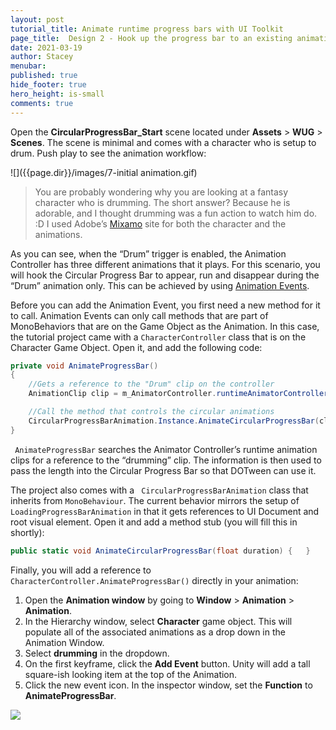 ```yaml
---
layout: post
tutorial_title: Animate runtime progress bars with UI Toolkit
page_title:  Design 2 - Hook up the progress bar to an existing animation
date: 2021-03-19
author: Stacey
menubar: 
published: true
hide_footer: true
hero_height: is-small
comments: true
---
```

Open the **CircularProgressBar_Start** scene located under **Assets** > **WUG** > **Scenes**. The scene is minimal and comes with a character who is setup to drum. Push play to see the animation workflow:

![]({{page.dir}}/images/7-initial animation.gif) 

> You are probably wondering why you are looking at a fantasy character who is drumming. The short answer? Because he is adorable, and I thought drumming was a fun action to watch him do. :D I used Adobe’s [Mixamo](https://www.mixamo.com/) site for both the character and the animations. 

As you can see, when the “Drum” trigger is enabled, the Animation Controller has three different animations that it plays. For this scenario, you will hook the Circular Progress Bar to appear, run and disappear during the “Drum” animation only. This can be achieved by using [Animation Events]( https://docs.unity3d.com/Manual/script-AnimationWindowEvent.html). 

Before you can add the Animation Event, you first need a new method for it to call. Animation Events can only call methods that are part of MonoBehaviors that are on the Game Object as the Animation. In this case, the tutorial project came with a `CharacterController` class that is on the Character Game Object. Open it, and add the following code:

```csharp
private void AnimateProgressBar()
{
    //Gets a reference to the "Drum" clip on the controller
    AnimationClip clip = m_AnimatorController.runtimeAnimatorController.animationClips.Where(x => x.name.Equals("drumming")).FirstOrDefault();

    //Call the method that controls the circular animations
    CircularProgressBarAnimation.Instance.AnimateCircularProgressBar(clip == null ? 5f: clip.length);        
}
```

` AnimateProgressBar` searches the Animator Controller’s runtime animation clips for a reference to the “drumming” clip. The information is then used to pass the length into the Circular Progress Bar so that DOTween can use it.

The project also comes with a ` CircularProgressBarAnimation` class that inherits from `MonoBehaviour`. The current behavior mirrors the setup of `LoadingProgressBarAnimation` in that it gets references to UI Document and root visual element. Open it and add a method stub (you will fill this in shortly):

```csharp
public static void AnimateCircularProgressBar(float duration) {   }
```

Finally, you will add a reference to `CharacterController.AnimateProgressBar()` directly in your animation:

1. Open the **Animation window** by going to **Window** > **Animation** > **Animation**.
2. In the Hierarchy window, select **Character** game object. This will populate all of the associated animations as a drop down in the Animation Window. 
3. Select **drumming** in the dropdown.
4. On the first keyframe, click the **Add Event** button. Unity will add a tall square-ish looking item at the top of the Animation. 
5. Click the new event icon. In the inspector window, set the **Function** to **AnimateProgressBar**.

![]({{page.dir}}/images/7-add-animation-event.gif) 


